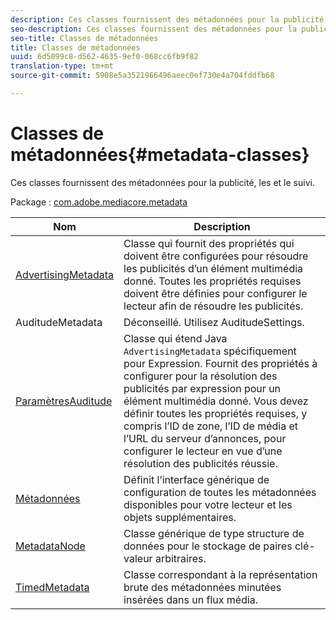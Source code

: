 ```yaml
---
description: Ces classes fournissent des métadonnées pour la publicité, les   et le suivi.
seo-description: Ces classes fournissent des métadonnées pour la publicité, les   et le suivi.
seo-title: Classes de métadonnées
title: Classes de métadonnées
uuid: 6d5099c8-d562-4635-9ef0-068cc6fb9f82
translation-type: tm+mt
source-git-commit: 5908e5a3521966496aeec0ef730e4a704fddfb68

---
```



# Classes de métadonnées{#metadata-classes}

Ces classes fournissent des métadonnées pour la publicité, les   et le suivi.

Package : [com.adobe.mediacore.metadata](https://help.adobe.com/en_US/primetime/api/psdk/javadoc_1.4/com/adobe/mediacore/metadata/package-summary.html)

| Nom | Description |
|---|---|
| [AdvertisingMetadata](https://help.adobe.com/en_US/primetime/api/psdk/javadoc_1.4/com/adobe/mediacore/metadata/AdvertisingMetadata.html) | Classe qui fournit des propriétés qui doivent être configurées pour résoudre les publicités d’un élément multimédia donné. Toutes les propriétés requises doivent être définies pour configurer le lecteur afin de résoudre les publicités. |
| AuditudeMetadata | Déconseillé. Utilisez AuditudeSettings. |
| [ParamètresAuditude](https://help.adobe.com/en_US/primetime/api/psdk/javadoc_1.4/com/adobe/mediacore/metadata/AuditudeSettings.html) | Classe qui étend Java `AdvertisingMetadata` spécifiquement pour Expression. Fournit des propriétés à configurer pour la résolution des publicités par expression pour un élément multimédia donné. Vous devez définir toutes les propriétés requises, y compris l’ID de zone, l’ID de média et l’URL du serveur d’annonces, pour configurer le lecteur en vue d’une résolution des publicités réussie. |
| [Métadonnées](https://help.adobe.com/en_US/primetime/api/psdk/javadoc_1.4/com/adobe/mediacore/metadata/Metadata.html) | Définit l’interface générique de configuration de toutes les métadonnées disponibles pour votre lecteur et les objets supplémentaires. |
| [MetadataNode](https://help.adobe.com/en_US/primetime/api/psdk/javadoc_1.4/com/adobe/mediacore/metadata/MetadataNode.html) | Classe générique de type structure de données pour le stockage de paires clé-valeur arbitraires. |
| [TimedMetadata](https://help.adobe.com/en_US/primetime/api/psdk/javadoc_1.4/com/adobe/mediacore/metadata/TimedMetadata.html) | Classe correspondant à la représentation brute des métadonnées minutées insérées dans un flux média. |